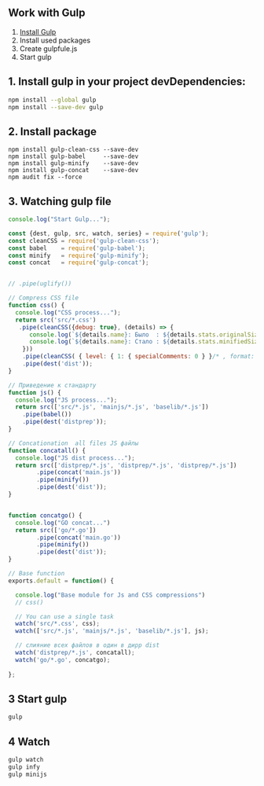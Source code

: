 ## Work with Gulp

1. [Install Gulp](https://gulpjs.com/docs/en/getting-started/quick-start)
2. Install used packages
3. Create gulpfule.js
4. Start gulp


## 1. Install gulp in your project devDependencies:
```sh
npm install --global gulp
npm install --save-dev gulp
```


## 2. Install package
```
npm install gulp-clean-css --save-dev
npm install gulp-babel     --save-dev
npm install gulp-minify    --save-dev
npm install gulp-concat    --save-dev
npm audit fix --force
```


## 3. Watching gulp file
```js
console.log("Start Gulp...");

const {dest, gulp, src, watch, series} = require('gulp');
const cleanCSS = require('gulp-clean-css');
const babel    = require('gulp-babel');
const minify   = require('gulp-minify');
const concat   = require('gulp-concat');


// .pipe(uglify())

// Compress CSS file 
function css() {
  console.log("CSS process...");
  return src('src/*.css')
   .pipe(cleanCSS({debug: true}, (details) => {
      console.log(`${details.name}: Было  : ${details.stats.originalSize}`);
      console.log(`${details.name}: Стало : ${details.stats.minifiedSize}`);
    }))
    .pipe(cleanCSS( { level: { 1: { specialComments: 0 } }/* , format: 'beautify' */ } ))
    .pipe(dest('dist'));
}

// Приведение к стандарту
function js() {
  console.log("JS process...");
  return src(['src/*.js', 'mainjs/*.js', 'baselib/*.js'])
    .pipe(babel())
    .pipe(dest('distprep'));
}

// Concationation  all files JS файлы
function concatall() {
  console.log("JS dist process...");
  return src(['distprep/*.js', 'distprep/*.js', 'distprep/*.js'])
        .pipe(concat('main.js'))
        .pipe(minify())
        .pipe(dest('dist'));
}


function concatgo() {
  console.log("GO concat...")
  return src(['go/*.go'])
        .pipe(concat('main.go'))
        .pipe(minify())
        .pipe(dest('dist'));
}

// Base function
exports.default = function() {

  console.log("Base module for Js and CSS compressions")
  // css()

  // You can use a single task
  watch('src/*.css', css);
  watch(['src/*.js', 'mainjs/*.js', 'baselib/*.js'], js);

  // слияние всех файлов в один в дирр dist
  watch('distprep/*.js', concatall);
  watch('go/*.go', concatgo);
  
};
```

## 3 Start gulp
```bat
gulp
```

## 4  Watch
```bat
gulp watch
gulp infy
gulp minijs
```

 

